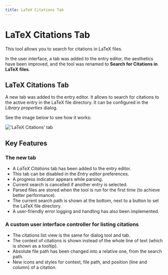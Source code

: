 ```yaml
---
title: LaTeX Citations Tab
---
```


# LaTeX Citations Tab

This tool allows you to search for citations in LaTeX files.

In the user interface, a tab was added to the entry editor, the aesthetics have been improved, and the tool was renamed to **Search for Citations in LaTeX files**.

## LaTeX Citations Tab

A new tab was added to the entry editor. It allows to search for citations to the active entry in the LaTeX file directory. It can be configured in the _Library properties_ dialog.

See the image below to see how it works:

![&apos;LaTeX Citations&apos; tab](https://user-images.githubusercontent.com/12954316/62509787-d68a0a80-b80c-11e9-84f5-f894f965dc9e.gif)

## Key Features

### The new tab

* A _LaTeX Citations_ tab has been added to the entry editor.
* This tab can be disabled in the _Entry editor_ preferences.
* A progress indicator appears while parsing.
* Current search is cancelled if another entry is selected.
* Parsed files are stored when the tool is run for the first time \(to achieve better performance\).
* The current search path is shown at the bottom, next to a button to set the LaTeX file directory.
* A user-friendly error logging and handling has also been implemented.

### A custom user interface controller for listing citations

* The citations list view is the same for dialog tool and tab.
* The context of citations is shown instead of the whole line of text \(which is shown as a tooltip\).
* Absolute file path has been changed into a relative one, from the search path.
* New icons and styles for context, file path, and position \(line and column\) of a citation.


